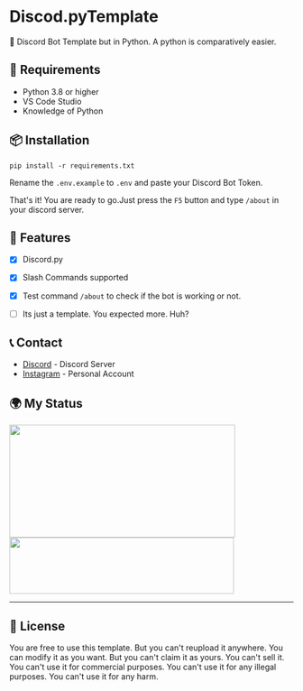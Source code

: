 # Discod.pyTemplate

🤖 Discord Bot Template but in Python. A python is comparatively easier.

## 📝 Requirements

- Python 3.8 or higher
- VS Code Studio
- Knowledge of Python

## 📦 Installation

```
pip install -r requirements.txt
```

Rename the `.env.example` to `.env` and paste your Discord Bot Token.

That's it! You are ready to go.Just press the `F5` button and type `/about` in your discord server.

## 📝 Features

- [x] Discord.py
- [x] Slash Commands supported
- [x] Test command `/about` to check if the bot is working or not.
- [ ] Its just a template. You expected more. Huh?


## 📞 Contact

- [Discord](https://discord.gg/invite/rraBbMQraQ) - Discord Server
- [Instagram](https://instagram.com/hellofaizan) - Personal Account

## 🌍 My Status

<a href="https://discord.com/users/890232380265222215">
     <img src="https://lanyard.cnrad.dev/api/890232380265222215?idleMessage=Just%20Chillin..." width="400" height="200" />
</a>
<br>
<a href="https://discord.gg/invite/rraBbMQraQ">
     <img src="https://invidget.switchblade.xyz/EHthxHRUmr" width="398" height="100" />
</a>

<hr>

## 📝 License

You are free to use this template. But you can't reupload it anywhere. You can modify it as you want. But you can't claim it as yours. You can't sell it. You can't use it for commercial purposes. You can't use it for any illegal purposes. You can't use it for any harm.

